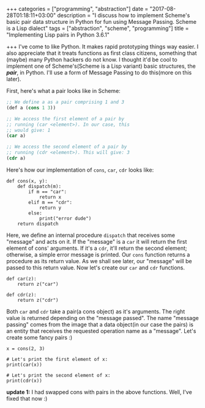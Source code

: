 +++
categories = ["programming", "abstraction"]
date = "2017-08-28T01:18:11+03:00"
description = "I discuss how to implement Scheme's basic pair data structure in Python for fun using Message Passing. Scheme is a Lisp dialect"
tags = ["abstraction", "scheme", "programming"]
title = "Implementing Lisp pairs in Python 3.6.1"

+++
I've come to like Python. It makes rapid prototyping things way easier. I also appreciate that it treats functions as first class citizens, something that (maybe) many Python hackers do not know. I thought it'd be cool to implement one of Scheme's(Scheme is a Lisp variant) basic structures, the ***pair***, in Python. I'll use a form of Message Passing to do this(more on this later). 

First, here's what a pair looks like in Scheme:

``` lisp
;; We define a as a pair comprising 1 and 3
(def a (cons 1 3))

;; We access the first element of a pair by
;; running (car <element>). In our case, this
;; would give: 1
(car a)

;; We access the second element of a pair by
;; running (cdr <element>). This will give: 3
(cdr a)
```

Here's how our implementation of `cons`, `car`, `cdr` looks like:

```
def cons(x, y):
    def dispatch(m):
        if m == "car":
            return x
        elif m == "cdr":
            return y
        else:
            print("error dude")
    return dispatch
```

Here, we define an internal procedure `dispatch` that receives some "message" and acts on it. If the "message" is a `car` it will return the first element of cons' arguments. If it's a `cdr`, it'll return the second element; otherwise, a simple error message is printed. Our `cons` function returns a procedure as its return value. As we shall see later, our "message" will be passed to this return value. Now let's create our `car` and `cdr` functions.

```
def car(z):
    return z("car")

def cdr(z):
    return z("cdr")
```

Both `car` and `cdr` take a pair(a cons object) as it's arguments. The right value is returned depending on the "message passed". The name "message passing" comes from the image that a data object(in our case the pairs) is an entity that receives the requested operation name as a "message". Let's create some fancy pairs :)
```
x = cons(2, 3)

# Let's print the first element of x:
print(car(x))

# Let's print the second element of x:
print(cdr(x))
```

**update 1:** I had swapped cons with pairs in the above functions. Well, I've fixed that now :)
